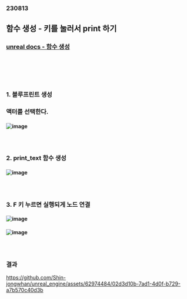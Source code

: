 ### 230813
## 함수 생성 - 키를 눌러서 print 하기
### [unreal docs - 함수 생성](https://docs.unrealengine.com/5.2/ko/creating-functions-in-unreal-engine/)
### <br/><br/><br/>

### 1. 블루프린트 생성
### 액터를 선택한다.
#### ![image](https://github.com/Shin-jongwhan/unreal_engine/assets/62974484/70c829dd-16a8-4a1d-9d4e-bec9c46b03e8)
### <br/>

### 2. print_text 함수 생성
#### ![image](https://github.com/Shin-jongwhan/unreal_engine/assets/62974484/645b1fb0-1022-4a2b-8590-df52f201ce3a)
### <br/>

### 3. F 키 누르면 실행되게 노드 연결
#### ![image](https://github.com/Shin-jongwhan/unreal_engine/assets/62974484/795dd30f-cc93-4e00-9ebb-2a4a280fd5c1)
#### ![image](https://github.com/Shin-jongwhan/unreal_engine/assets/62974484/c4db52b0-18a2-4a52-afc6-40bb48e78c84)
### <br/>

### 결과
https://github.com/Shin-jongwhan/unreal_engine/assets/62974484/02d3d10b-7ad1-4d0f-b729-a7b570c40d3b
